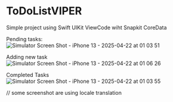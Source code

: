 # ToDoListVIPER
 
Simple project using 
Swift
UIKit
ViewCode wiht Snapkit
CoreData

Pending tasks:
![Simulator Screen Shot - iPhone 13 - 2025-04-22 at 01 03 51](https://github.com/user-attachments/assets/ec91d2e9-d17c-404f-84a6-49e07049891b)

Adding new task
![Simulator Screen Shot - iPhone 13 - 2025-04-22 at 01 06 26](https://github.com/user-attachments/assets/cc16a41b-666e-4f29-8fc9-2aa073342acf)

Completed Tasks
![Simulator Screen Shot - iPhone 13 - 2025-04-22 at 01 03 55](https://github.com/user-attachments/assets/d589a407-9f22-443d-b40e-23c0ae5f34c4)

// some screenshot are using locale translation
